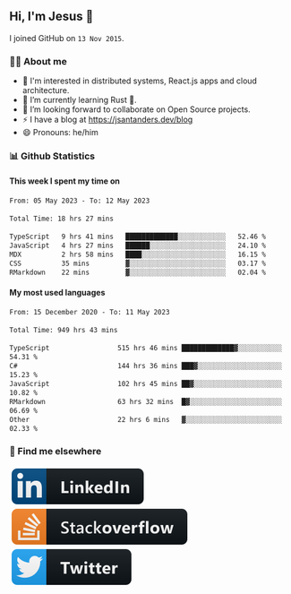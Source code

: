 ## Hi, I'm Jesus 👋

I joined GitHub on `13 Nov 2015`.

<!-- Talking about you -->

### 👨‍💻 About me

- 👦 I'm interested in distributed systems, React.js apps and cloud architecture.
- 🌱 I’m currently learning Rust 🦀.
- 👯 I’m looking forward to collaborate on Open Source projects.
- ⚡️ I have a blog at <https://jsantanders.dev/blog>
- 😄 Pronouns: he/him

### 📊 Github Statistics

#### This week I spent my time on

<!--START_SECTION:weekly-->

```text
From: 05 May 2023 - To: 12 May 2023

Total Time: 18 hrs 27 mins

TypeScript   9 hrs 41 mins   █████████████░░░░░░░░░░░░   52.46 %
JavaScript   4 hrs 27 mins   ██████░░░░░░░░░░░░░░░░░░░   24.10 %
MDX          2 hrs 58 mins   ████░░░░░░░░░░░░░░░░░░░░░   16.15 %
CSS          35 mins         ▓░░░░░░░░░░░░░░░░░░░░░░░░   03.17 %
RMarkdown    22 mins         ▓░░░░░░░░░░░░░░░░░░░░░░░░   02.04 %
```

<!--END_SECTION:weekly-->

#### My most used languages

<!--START_SECTION:alltime-->

```text
From: 15 December 2020 - To: 11 May 2023

Total Time: 949 hrs 43 mins

TypeScript                 515 hrs 46 mins █████████████▓░░░░░░░░░░░   54.31 %
C#                         144 hrs 36 mins ███▓░░░░░░░░░░░░░░░░░░░░░   15.23 %
JavaScript                 102 hrs 45 mins ██▓░░░░░░░░░░░░░░░░░░░░░░   10.82 %
RMarkdown                  63 hrs 32 mins  █▓░░░░░░░░░░░░░░░░░░░░░░░   06.69 %
Other                      22 hrs 6 mins   ▓░░░░░░░░░░░░░░░░░░░░░░░░   02.33 %
```

<!--END_SECTION:alltime-->

### 📢 Find me elsewhere

<p>
  <a target="_blank" href="https://linkedin.com/in/jsantanders">
    <img src="https://github.com/jsantanders/jsantanders/blob/master/img/linkedin.svg" alt="LinkedIn" style="vertical-align:top; margin:4px">
  </a>
  
  <a target="_blank" href="https://stackoverflow.com/users/7318331/jesus-santander">
    <img src="https://github.com/jsantanders/jsantanders/blob/master/img/stackoverflow.svg" alt="StackOverflow" style="vertical-align:top; margin:4px">
  </a>
  
  <a target="_blank" href="http://twitter.com/jsantanders">
    <img src="https://github.com/jsantanders/jsantanders/blob/master/img/twitter.svg" alt="Twitter" style="vertical-align:top; margin:4px">
  </a>
</p>
